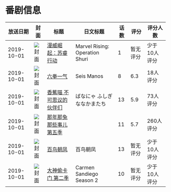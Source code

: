 # 番剧信息

|放送日期|封面|标题|日文标题|话数|评分|评分人数|
|---|---|---|---|---|---|---|
|2019-10-01|![封面](https://lain.bgm.tv/pic/cover/c/0e/3a/293653_r6PC9.jpg)|[漫威崛起：苏睿行动](https://bangumi.tv/subject/293653)|Marvel Rising: Operation Shuri|1|暂无评分|少于10人评分|
|2019-10-01|![封面](https://lain.bgm.tv/pic/cover/c/22/ff/292731_a1yhf.jpg)|[六拳一气](https://bangumi.tv/subject/292731)|Seis Manos|8|6.3|18人评分|
|2019-10-01|![封面](https://lain.bgm.tv/pic/cover/c/a5/f1/288311_89K8N.jpg)|[香蕉喵 不可思议的伙伴们](https://bangumi.tv/subject/288311)|ばなにゃ ふしぎななかまたち|13|5.9|73人评分|
|2019-10-01|![封面](https://lain.bgm.tv/pic/cover/c/3b/5c/291642_WBSBW.jpg)|[那年那兔那些事儿 第五季](https://bangumi.tv/subject/291642)||11|5.7|260人评分|
|2019-10-01|![封面](https://lain.bgm.tv/pic/cover/c/d6/26/292833_cZn5a.jpg)|[百鸟朝凤](https://bangumi.tv/subject/292833)|百鸟朝凤|13|暂无评分|少于10人评分|
|2019-10-01|![封面](https://lain.bgm.tv/pic/cover/c/97/56/296178_KjOIz.jpg)|[大神偷卡门 第二季](https://bangumi.tv/subject/296178)|Carmen Sandiego Season 2|10|暂无评分|少于10人评分|
